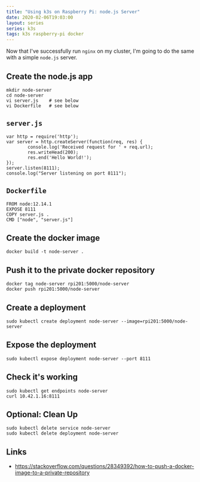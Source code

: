 ```yaml
---
title: "Using k3s on Raspberry Pi: node.js Server"
date: 2020-02-06T19:03:00
layout: series
series: k3s
tags: k3s raspberry-pi docker
---
```


Now that I've successfully run `nginx` on my cluster, I'm going to do the same with a simple `node.js` server.

## Create the node.js app

```
mkdir node-server
cd node-server
vi server.js    # see below
vi Dockerfile   # see below
```

## `server.js`

```
var http = require('http');
var server = http.createServer(function(req, res) {
        console.log('Received request for ' + req.url);
        res.writeHead(200);
        res.end('Hello World!');
});
server.listen(8111);
console.log("Server listening on port 8111");
```

## `Dockerfile`

```
FROM node:12.14.1
EXPOSE 8111
COPY server.js .
CMD ["node", "server.js"]
```

## Create the docker image

```
docker build -t node-server .
```

## Push it to the private docker repository

```
docker tag node-server rpi201:5000/node-server
docker push rpi201:5000/node-server
```

## Create a deployment

```
sudo kubectl create deployment node-server --image=rpi201:5000/node-server
```

## Expose the deployment

```
sudo kubectl expose deployment node-server --port 8111
```

## Check it's working

```
sudo kubectl get endpoints node-server
curl 10.42.1.16:8111
```

## Optional: Clean Up

```
sudo kubectl delete service node-server
sudo kubectl delete deployment node-server
```

## Links

- <https://stackoverflow.com/questions/28349392/how-to-push-a-docker-image-to-a-private-repository>
